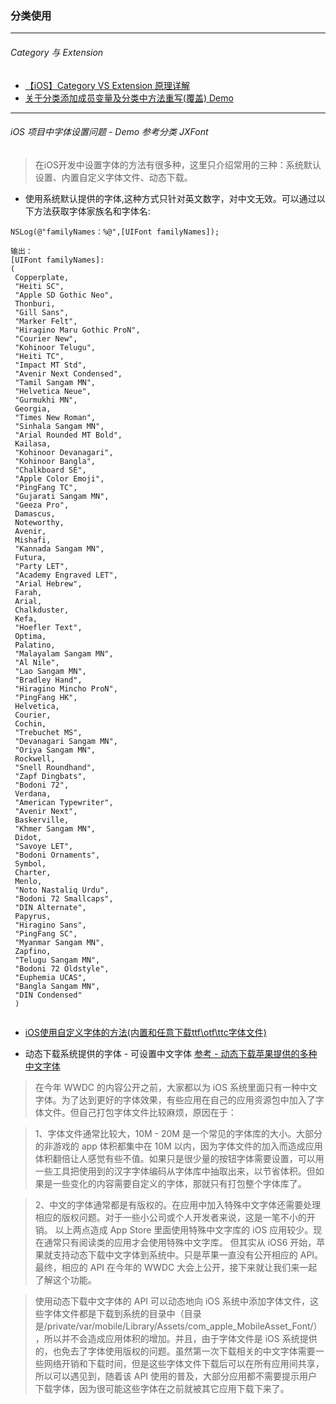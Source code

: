 ### 分类使用

---
###### Category 与 Extension

* [【iOS】Category VS Extension 原理详解](http://www.cocoachina.com/ios/20170502/19163.html)
* [关于分类添加成员变量及分类中方法重写(覆盖) Demo](https://github.com/itwyhuaing/OC-WYH/tree/master/NSRuntime)

---
###### iOS 项目中字体设置问题 - Demo 参考分类 JXFont

> 在iOS开发中设置字体的方法有很多种，这里只介绍常用的三种：系统默认设置、内置自定义字体文件、动态下载。


*  使用系统默认提供的字体,这种方式只针对英文数字，对中文无效。可以通过以下方法获取字体家族名和字体名:

```
NSLog(@"familyNames：%@",[UIFont familyNames]);

输出：
[UIFont familyNames]:
(
 Copperplate,
 "Heiti SC",
 "Apple SD Gothic Neo",
 Thonburi,
 "Gill Sans",
 "Marker Felt",
 "Hiragino Maru Gothic ProN",
 "Courier New",
 "Kohinoor Telugu",
 "Heiti TC",
 "Impact MT Std",
 "Avenir Next Condensed",
 "Tamil Sangam MN",
 "Helvetica Neue",
 "Gurmukhi MN",
 Georgia,
 "Times New Roman",
 "Sinhala Sangam MN",
 "Arial Rounded MT Bold",
 Kailasa,
 "Kohinoor Devanagari",
 "Kohinoor Bangla",
 "Chalkboard SE",
 "Apple Color Emoji",
 "PingFang TC",
 "Gujarati Sangam MN",
 "Geeza Pro",
 Damascus,
 Noteworthy,
 Avenir,
 Mishafi,
 "Kannada Sangam MN",
 Futura,
 "Party LET",
 "Academy Engraved LET",
 "Arial Hebrew",
 Farah,
 Arial,
 Chalkduster,
 Kefa,
 "Hoefler Text",
 Optima,
 Palatino,
 "Malayalam Sangam MN",
 "Al Nile",
 "Lao Sangam MN",
 "Bradley Hand",
 "Hiragino Mincho ProN",
 "PingFang HK",
 Helvetica,
 Courier,
 Cochin,
 "Trebuchet MS",
 "Devanagari Sangam MN",
 "Oriya Sangam MN",
 Rockwell,
 "Snell Roundhand",
 "Zapf Dingbats",
 "Bodoni 72",
 Verdana,
 "American Typewriter",
 "Avenir Next",
 Baskerville,
 "Khmer Sangam MN",
 Didot,
 "Savoye LET",
 "Bodoni Ornaments",
 Symbol,
 Charter,
 Menlo,
 "Noto Nastaliq Urdu",
 "Bodoni 72 Smallcaps",
 "DIN Alternate",
 Papyrus,
 "Hiragino Sans",
 "PingFang SC",
 "Myanmar Sangam MN",
 Zapfino,
 "Telugu Sangam MN",
 "Bodoni 72 Oldstyle",
 "Euphemia UCAS",
 "Bangla Sangam MN",
 "DIN Condensed"
 )


```

* [iOS使用自定义字体的方法(内置和任意下载ttf\otf\ttc字体文件)](http://www.cnblogs.com/vicstudio/p/3961195.html)


* 动态下载系统提供的字体 - 可设置中文字体   [参考 - 动态下载苹果提供的多种中文字体](http://blog.devtang.com/2013/08/11/ios-asian-font-download-introduction/)

> 在今年 WWDC 的内容公开之前，大家都以为 iOS 系统里面只有一种中文字体。为了达到更好的字体效果，有些应用在自己的应用资源包中加入了字体文件。但自己打包字体文件比较麻烦，原因在于：

> 1、字体文件通常比较大，10M - 20M 是一个常见的字体库的大小。大部分的非游戏的 app 体积都集中在 10M 以内，因为字体文件的加入而造成应用体积翻倍让人感觉有些不值。如果只是很少量的按钮字体需要设置，可以用一些工具把使用到的汉字字体编码从字体库中抽取出来，以节省体积。但如果是一些变化的内容需要自定义的字体，那就只有打包整个字体库了。

> 2、中文的字体通常都是有版权的。在应用中加入特殊中文字体还需要处理相应的版权问题。对于一些小公司或个人开发者来说，这是一笔不小的开销。
以上两点造成 App Store 里面使用特殊中文字库的 iOS 应用较少。现在通常只有阅读类的应用才会使用特殊中文字库。
但其实从 iOS6 开始，苹果就支持动态下载中文字体到系统中。只是苹果一直没有公开相应的 API。最终，相应的 API 在今年的 WWDC 大会上公开，接下来就让我们来一起了解这个功能。

> 使用动态下载中文字体的 API 可以动态地向 iOS 系统中添加字体文件，这些字体文件都是下载到系统的目录中（目录是/private/var/mobile/Library/Assets/com_apple_MobileAsset_Font/），所以并不会造成应用体积的增加。并且，由于字体文件是 iOS 系统提供的，也免去了字体使用版权的问题。虽然第一次下载相关的中文字体需要一些网络开销和下载时间，但是这些字体文件下载后可以在所有应用间共享，所以可以遇见到，随着该 API 使用的普及，大部分应用都不需要提示用户下载字体，因为很可能这些字体在之前就被其它应用下载下来了。

######
